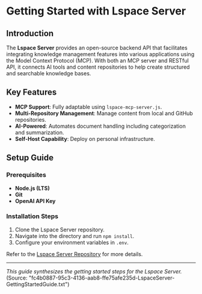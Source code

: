 # Getting Started with Lspace Server

## Introduction
The **Lspace Server** provides an open-source backend API that facilitates integrating knowledge management features into various applications using the Model Context Protocol (MCP). With both an MCP server and RESTful API, it connects AI tools and content repositories to help create structured and searchable knowledge bases.

## Key Features
- **MCP Support**: Fully adaptable using `lspace-mcp-server.js`.
- **Multi-Repository Management**: Manage content from local and GitHub repositories.
- **AI-Powered**: Automates document handling including categorization and summarization.
- **Self-Host Capability**: Deploy on personal infrastructure.

## Setup Guide
### Prerequisites
- **Node.js (LTS)**
- **Git**
- **OpenAI API Key**

### Installation Steps
1. Clone the Lspace Server repository.
2. Navigate into the directory and run `npm install`.
3. Configure your environment variables in `.env`.

Refer to the [Lspace Server Repository](https://github.com/Lspace-io/lspace-server) for more details.

---
*This guide synthesizes the getting started steps for the Lspace Server.*
(Source: "fc4b0887-95c3-4136-aab8-ffe75afe235d-LspaceServer-GettingStartedGuide.txt")